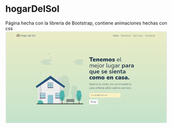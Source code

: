 # hogarDelSol
Página hecha con la librería de Bootstrap, contiene animaciones hechas con css
<img src = "hogarDelSol.PNG" alt = "vista previa de la página" />
